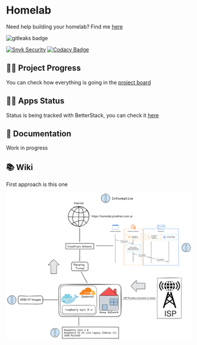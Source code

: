 # Homelab

Need help building your homelab? Find me [here](https://jonathan.com.ar)

<img alt="gitleaks badge" src="https://img.shields.io/badge/protected%20by-gitleaks-blue">

[![Snyk Security](https://github.com/jd-apprentice/jd-server/actions/workflows/snyk-security.yml/badge.svg?branch=main)](https://github.com/jd-apprentice/jd-server/actions/workflows/snyk-security.yml)
[![Codacy Badge](https://app.codacy.com/project/badge/Grade/f495e1146ae04a98bad723f60f6b030e)](https://app.codacy.com/gh/jd-apprentice/jd-server/dashboard?utm_source=gh&utm_medium=referral&utm_content=&utm_campaign=Badge_grade)

## 🧑‍🔬 Project Progress

You can check how everything is going in the [project board](https://github.com/users/jd-apprentice/projects/4/views/1)

## 🧑‍⚕️ Apps Status

Status is being tracked with BetterStack, you can check it [here](https://status.jonathan.com.ar/)

## 🧰 Documentation

Work in progress

## 📚 Wiki

First approach is this one

![docs](docs/networking/Basic_Approach.png)
